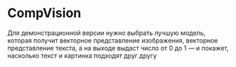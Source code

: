 # CompVision
Для демонстрационной версии нужно выбрать лучшую  модель, которая получит векторное представление изображения, векторное представление текста, а на выходе выдаст число от 0 до 1 — и покажет, насколько текст и картинка подходят друг другу
